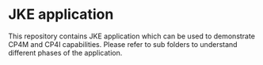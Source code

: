 # JKE application

This repository contains JKE application which can be used to demonstrate CP4M and CP4I capabilities. Please refer to sub folders to understand different phases of the application.

